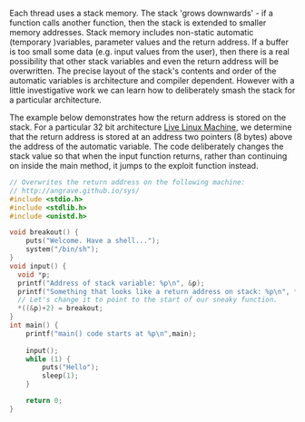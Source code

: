 Each thread uses a stack memory. The stack 'grows downwards' - if a function calls another function, then the stack is extended to smaller memory addresses.
Stack memory includes non-static automatic (temporary )variables, parameter values and the return address.
If a buffer is too small some data (e.g. input values from the user), then there is a real possibility that other stack variables and even the return address will be overwritten.
The precise layout of the stack's contents and order of the automatic variables is architecture and compiler dependent. However with a little investigative work we can learn how to deliberately smash the stack for a particular architecture.

The example below demonstrates how the return address is stored on the stack. For a particular 32 bit architecture [Live Linux Machine](http://angrave.github.io/sys/), we determine that the return address is stored at an address two pointers (8 bytes) above the address of the automatic variable. The code deliberately changes the stack value so that when the input function returns, rather than continuing on inside the main method, it jumps to the exploit function instead.


````C
// Overwrites the return address on the following machine:
// http://angrave.github.io/sys/
#include <stdio.h>
#include <stdlib.h>
#include <unistd.h>

void breakout() {
    puts("Welcome. Have a shell...");
    system("/bin/sh");
}
void input() {
  void *p;
  printf("Address of stack variable: %p\n", &p);
  printf("Something that looks like a return address on stack: %p\n", *((&p)+2));
  // Let's change it to point to the start of our sneaky function.
  *((&p)+2) = breakout;
}
int main() {
    printf("main() code starts at %p\n",main);
    
    input();
    while (1) {
        puts("Hello");
        sleep(1);
    }

    return 0;
}
````

